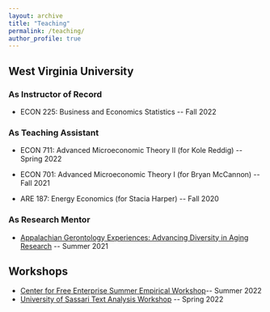 ```yaml
---
layout: archive
title: "Teaching"
permalink: /teaching/
author_profile: true
---
```

## West Virginia University

### As Instructor of Record
- ECON 225: Business and Economics Statistics -- Fall 2022

### As Teaching Assistant

- ECON 711: Advanced Microeconomic Theory II (for Kole Reddig) -- Spring 2022

- ECON 701: Advanced Microeconomic Theory I (for Bryan McCannon) -- Fall 2021

- ARE 187: Energy Economics (for Stacia Harper) -- Fall 2020


### As Research Mentor

- [Appalachian Gerontology Experiences: Advancing Diversity in Aging Research](https://age-adar.wvu.edu/home) -- Summer 2021

## Workshops
- [Center for Free Enterprise Summer Empirical Workshop](https://github.com/zachporreca/data_basics_in_R)-- Summer 2022
- [University of Sassari Text Analysis Workshop](https://github.com/zachporreca/text_analysis_workshop) -- Spring 2022
